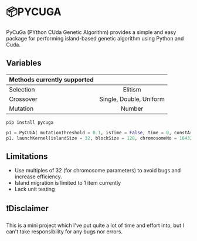 # 📦PYCUGA

PyCuGa (PYthon CUda Genetic Algorithm) provides a simple and easy package for performing island-based genetic algorithm using Python and Cuda.


## Variables

| Methods currently supported |  |
| ------------- |:-------------:|
| Selection     | Elitism |
| Crossover     | Single, Double, Uniform |
| Mutation      | Number     |


```
pip install pycuga
```

```python
p1 = PyCUGA( mutationThreshold = 0.1, isTime = False, time = 0, constArr = "", chromosomeSize = 18432, evaluationString = "")
p1. launchKernel(islandSize = 32, blockSize = 128, chromosomeNo = 18432, migrationRounds = 20,rounds = 100)

```

## Limitations
* Use multiples of 32 (for chromosome parameters) to avoid bugs and increase efficiency.
* Island migration is limited to 1 item currently
* Lack unit testing


## ❗Disclaimer
This is a mini project which I've put quite a lot of time and effort into, but I can't take responsibility for any bugs nor errors.
